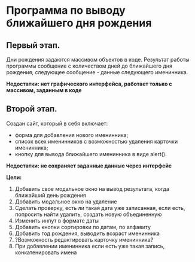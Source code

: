 # Программа по выводу ближайшего дня рождения
## Первый этап.
Дни рождения задаются массивом объектов в коде. Результат работы программы сообщение с количеством дней до ближайшего дня рождения, 
следующее сообщение - данные следующего именинника.

**Недостатки: нет графического интерфейса, работает только с массивом, заданным в коде**
## Второй этап.
Создан сайт, который в себя включает:
* форма для добавления нового именинника;
* список всех именинников с возможностью удаления карточки именинника;
* кнопку для вывода ближайшего именинника в виде alert().

**Недостатки: не сохраняет заданные данные через интерфейс**






**Цели:**
1. Добавить свое модальное окно на вывод результата, когда ближайший день рождения
2. Добавить модальное окно на удаление
3. Сделать проверку, есть ли такая дата уже записанная, если есть, попросить найти удалить, создать новую объединенную
4. Изменить инпут в формате даты
5. Добавить кнопки сортировки по датам, по алфавиту
6. Добавить год рождения, выводить возраст именинника
7. ?Возможность редактировать карточку именинника?
8. При добавлении именинника если есть уже такая запись, конкатенировать имена 